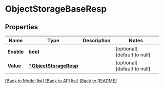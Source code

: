 # ObjectStorageBaseResp

## Properties
Name | Type | Description | Notes
------------ | ------------- | ------------- | -------------
**Enable** | **bool** |  | [optional] [default to null]
**Value** | [***ObjectStorageResp**](ObjectStorageResp.md) |  | [optional] [default to null]

[[Back to Model list]](../README.md#documentation-for-models) [[Back to API list]](../README.md#documentation-for-api-endpoints) [[Back to README]](../README.md)


